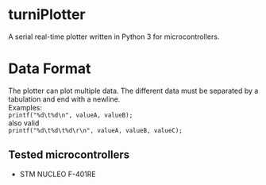 # turniPlotter
A serial real-time plotter written in Python 3 for microcontrollers.

# Data Format
The plotter can plot multiple data. The different data must be separated by a tabulation and end with a newline.<br>
Examples:<br>
`printf("%d\t%d\n", valueA, valueB);`<br>
also valid<br>
`printf("%d\t%d\t%d\r\n", valueA, valueB, valueC);`<br>

## Tested microcontrollers
* STM NUCLEO F-401RE

